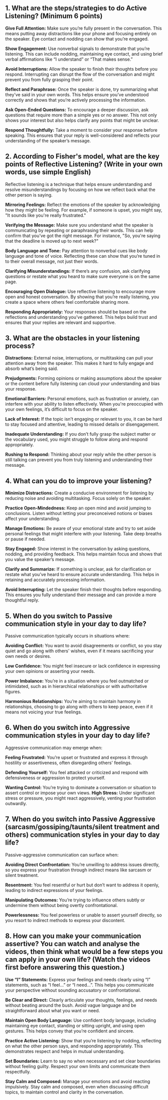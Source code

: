 ## 1. What are the steps/strategies to do Active Listening? (Minimum 6 points)

**Give Full Attention:** Make sure you’re fully present in the conversation. This means putting away distractions like your phone and focusing entirely on the speaker. Eye contact and nodding can show that you’re engaged.

**Show Engagement:** Use nonverbal signals to demonstrate that you’re listening. This can include nodding, maintaining eye contact, and using brief verbal affirmations like “I understand” or “That makes sense.”

**Avoid Interruptions:** Allow the speaker to finish their thoughts before you respond. Interrupting can disrupt the flow of the conversation and might prevent you from fully grasping their point.

**Reflect and Paraphrase:** Once the speaker is done, try summarizing what they’ve said in your own words. This helps ensure you’ve understood correctly and shows that you’re actively processing the information.

**Ask Open-Ended Questions:** To encourage a deeper discussion, ask questions that require more than a simple yes or no answer. This not only shows your interest but also helps clarify any points that might be unclear.

**Respond Thoughtfully:** Take a moment to consider your response before speaking. This ensures that your reply is well-considered and reflects your understanding of the speaker’s message.

## 2. According to Fisher's model, what are the key points of Reflective Listening? (Write in your own words, use simple English)

Reflective listening is a technique that helps ensure understanding and resolve misunderstandings by focusing on how we reflect back what the other person is saying.

**Mirroring Feelings:** Reflect the emotions of the speaker by acknowledging how they might be feeling. For example, if someone is upset, you might say, "It sounds like you're really frustrated."

**Verifying the Message:** Make sure you understand what the speaker is communicating by repeating or paraphrasing their words. This can help confirm that you’ve got the right message. For instance, "So, you're saying that the deadline is moved up to next week?"

**Body Language and Tone:** Pay attention to nonverbal cues like body language and tone of voice. Reflecting these can show that you’re tuned in to their overall message, not just their words.

**Clarifying Misunderstandings:** If there’s any confusion, ask clarifying questions or restate what you heard to make sure everyone is on the same page.

**Encouraging Open Dialogue:** Use reflective listening to encourage more open and honest conversation. By showing that you’re really listening, you create a space where others feel comfortable sharing more.

**Responding Appropriately:** Your responses should be based on the reflections and understanding you’ve gathered. This helps build trust and ensures that your replies are relevant and supportive.

## 3. What are the obstacles in your listening process?
**Distractions:** External noise, interruptions, or multitasking can pull your attention away from the speaker. This makes it hard to fully engage and absorb what’s being said.

**Prejudgments:** Forming opinions or making assumptions about the speaker or the content before fully listening can cloud your understanding and bias your response.

**Emotional Barriers:** Personal emotions, such as frustration or anxiety, can interfere with your ability to listen effectively. When you're preoccupied with your own feelings, it’s difficult to focus on the speaker.

**Lack of Interest:** If the topic isn’t engaging or relevant to you, it can be hard to stay focused and attentive, leading to missed details or disengagement.

**Inadequate Understanding:** If you don’t fully grasp the subject matter or the vocabulary used, you might struggle to follow along and respond appropriately.

**Rushing to Respond:** Thinking about your reply while the other person is still talking can prevent you from truly listening and understanding their message.

## 4. What can you do to improve your listening?
**Minimize Distractions:** Create a conducive environment for listening by reducing noise and avoiding multitasking. Focus solely on the speaker.

**Practice Open-Mindedness:** Keep an open mind and avoid jumping to conclusions. Listen without letting your preconceived notions or biases affect your understanding.

**Manage Emotions:** Be aware of your emotional state and try to set aside personal feelings that might interfere with your listening. Take deep breaths or pause if needed.

**Stay Engaged:** Show interest in the conversation by asking questions, nodding, and providing feedback. This helps maintain focus and shows that you value the speaker’s message.

**Clarify and Summarize:** If something is unclear, ask for clarification or restate what you’ve heard to ensure accurate understanding. This helps in retaining and accurately processing information.

**Avoid Interrupting:** Let the speaker finish their thoughts before responding. This ensures you fully understand their message and can provide a more thoughtful reply.

## 5. When do you switch to Passive communication style in your day to day life?
Passive communication typically occurs in situations where:

**Avoiding Conflict:** You want to avoid disagreements or conflict, so you stay quiet and go along with others' wishes, even if it means sacrificing your own needs or desires.

**Low Confidence:** You might feel insecure or lack confidence in expressing your own opinions or asserting your needs.

**Power Imbalance:** You’re in a situation where you feel outmatched or intimidated, such as in hierarchical relationships or with authoritative figures.

**Harmonious Relationships:** You’re aiming to maintain harmony in relationships, choosing to go along with others to keep peace, even if it means not voicing your true feelings.

## 6. When do you switch into Aggressive communication styles in your day to day life?
Aggressive communication may emerge when:

**Feeling Frustrated:** You’re upset or frustrated and express it through hostility or assertiveness, often disregarding others' feelings.

**Defending Yourself:** You feel attacked or criticized and respond with defensiveness or aggression to protect yourself.

**Wanting Control:** You’re trying to dominate a conversation or situation to assert control or impose your own views.
**High Stress:** Under significant stress or pressure, you might react aggressively, venting your frustration outwardly.

## 7. When do you switch into Passive Aggressive (sarcasm/gossiping/taunts/silent treatment and others) communication styles in your day to day life?
Passive-aggressive communication can surface when:

**Avoiding Direct Confrontation:** You’re unwilling to address issues directly, so you express your frustration through indirect means like sarcasm or silent treatment.

**Resentment:** You feel resentful or hurt but don’t want to address it openly, leading to indirect expressions of your feelings.

**Manipulating Outcomes:** You’re trying to influence others subtly or undermine them without being overtly confrontational.

**Powerlessness:** You feel powerless or unable to assert yourself directly, so you resort to indirect methods to express your discontent.

## 8. How can you make your communication assertive? You can watch and analyse the videos, then think what would be a few steps you can apply in your own life? (Watch the videos first before answering this question.)
**Use “I” Statements:** Express your feelings and needs clearly using “I” statements, such as “I feel...” or “I need...”. This helps you communicate your perspective without sounding accusatory or confrontational.

**Be Clear and Direct:** Clearly articulate your thoughts, feelings, and needs without beating around the bush. Avoid vague language and be straightforward about what you want or need.

**Maintain Open Body Language:** Use confident body language, including maintaining eye contact, standing or sitting upright, and using open gestures. This helps convey that you’re confident and sincere.

**Practice Active Listening:** Show that you’re listening by nodding, reflecting on what the other person says, and responding appropriately. This demonstrates respect and helps in mutual understanding.

**Set Boundaries:** Learn to say no when necessary and set clear boundaries without feeling guilty. Respect your own limits and communicate them respectfully.

**Stay Calm and Composed:** Manage your emotions and avoid reacting impulsively. Stay calm and composed, even when discussing difficult topics, to maintain control and clarity in the conversation.